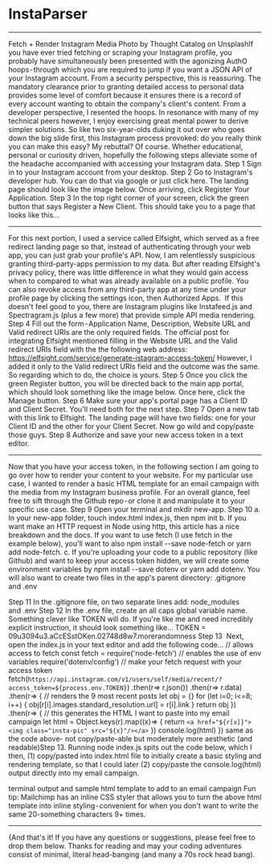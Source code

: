 # InstaParser

---

Fetch + Render Instagram Media
Photo by Thought Catalog on UnsplashIf you have ever tried fetching or scraping your Instagram profile, you probably have simultaneously been presented with the agonizing AuthO hoops - through which you are required to jump if you want a JSON API of your Instagram account.
From a security perspective, this is reassuring. The mandatory clearance prior to granting detailed access to personal data provides some level of comfort because it ensures there is a record of every account wanting to obtain the company's client's content.
From a developer perspective, I resented the hoops. In resonance with many of my technical peers however, I enjoy exercising great mental power to derive simpler solutions. So like two six-year-olds duking it out over who goes down the big slide first, this Instagram process provoked: do you really think you can make this easy?
My rebuttal? Of course.
Whether educational, personal or curiosity driven, hopefully the following steps alleviate some of the headache accompanied with accessing your Instagram data.
Step 1
Sign in to your Instagram account from your desktop.
Step 2
Go to Instagram's developer hub. You can do that via google or just click here. The landing page should look like the image below. Once arriving, click Register Your Application.
Step 3
In the top right corner of your screen, click the green button that says Register a New Client. This should take you to a page that looks like this…


---

For this next portion, I used a service called Elfsight, which served as a free redirect landing page so that, instead of authenticating through your web app, you can just grab your profile's API.
Now, I am relentlessly suspicious granting third-party-apps permission to my data. But after reading Elfsight's privacy policy, there was little difference in what they would gain access when to compared to what was already available on a public profile. You can also revoke access from any third-party app at any time under your profile page by clicking the settings icon, then Authorized Apps. 
If this doesn't feel good to you, there are Instagram plugins like Instafeed.js and Spectragram.js (plus a few more) that provide simple API media rendering.
Step 4
Fill out the form - Application Name, Description, Website URL and Valid redirect URIs are the only required fields.
The official post for integrating Elfsight mentioned filling in the Website URL and the Valid redirect URIs field with the the following web address:
https://elfsight.com/service/generate-istagram-access-token/
However, I added it only to the Valid redirect URIs field and the outcome was the same. So regarding which to do, the choice is yours.
Step 5
Once you click the green Register button, you will be directed back to the main app portal, which should look something like the image below. Once here, click the Manage button.
Step 6
Make sure your app's portal page has a Client ID and Client Secret. You'll need both for the next step.
Step 7
Open a new tab with this link to Elfsight. The landing page will have two fields: one for your Client ID and the other for your Client Secret. Now go wild and copy/paste those guys.
Step 8
Authorize and save your new access token in a text editor.



---

Now that you have your access token, in the following section I am going to go over how to render your content to your website. For my particular use case, I wanted to render a basic HTML template for an email campaign with the media from my Instagram business profile.
For an overall glance, feel free to sift through the Github repo - or clone it and manipulate it to your specific use case.
Step 9
Open your terminal and mkdir new-app.
Step 10
a. In your new-app folder, touch index.html index.js, then npm init
b. If you want make an HTTP request in Node using http, this article has a nice breakdown and the docs. If you want to use fetch (I use fetch in the example below), you'll want to also npm install --save node-fetch or yarn add node-fetch.
c. If you're uploading your code to a public repository (like Github) and want to keep your access token hidden, we will create some environment variables by npm install --save dotenv or yarn add dotenv. You will also want to create two files in the app's parent directory: .gitignore and .env

Step 11
In the .gitignore file, on two separate lines add: node_modules and .env
Step 12
In the .env file, create an all caps global variable name. Something clever like TOKEN will do. If you're like me and need incredibly explicit instruction, it should look something like…
TOKEN = 09u3094u3.aCcESstOKen.02748d8w7.morerandomness
Step 13 
Next, open the index.js in your text editor and add the following code…
// allows access to fetch
const fetch = require('node-fetch')
// enables the use of env variables 
require('dotenv/config')
// make your fetch request with your access token
fetch(`https://api.instagram.com/v1/users/self/media/recent/?access_token=${process.env.TOKEN}`)
.then(r=> r.json())
.then(r=> r.data)
.then(r=> {
// renders the 9 most recent posts
let obj = {}
for (let i=0; i<=8; i++) {
obj[r[i].images.standard_resolution.url] = r[i].link
}
return obj
})
.then(r=> {
// this generates the HTML I want to paste into my email campaign
let html = Object.keys(r).map((x)=> {
return `<a href="${r[x]}"><img class="insta-pic" src="${x}"/></a>`
})
console.log(html)
})
same as the code above- not copy/paste-able but moderately more aesthetic (and readable)Step 13. Running node index.js spits out the code below, which I then, (1) copy/pasted into index.html file to initially create a basic styling and rendering template, so that I could later (2) copy/paste the console.log(html) output directly into my email campaign.

terminal output and sample html template to add to an email campaign
Fun tip: Mailchimp has an inline CSS styler that allows you to turn the above html template into inline styling - convenient for when you don't want to write the same 20-something characters 9+ times. 


---

{And that's it! If you have any questions or suggestions, please feel free to drop them below. Thanks for reading and may your coding adventures consist of minimal, literal head-banging (and many a 70s rock head bang).
